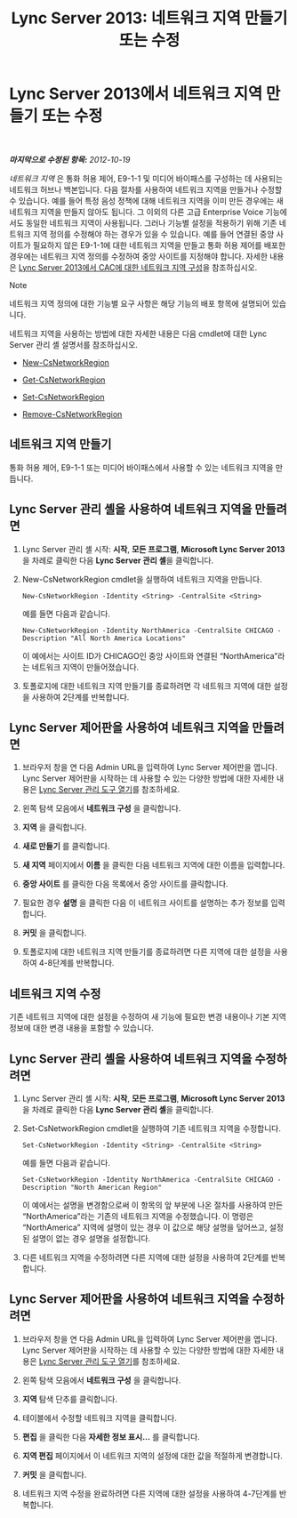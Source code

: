 ﻿---
title: 'Lync Server 2013: 네트워크 지역 만들기 또는 수정'
TOCTitle: 네트워크 지역 만들기 또는 수정
ms:assetid: bf7a3dc4-71a2-4559-a547-d90305d4f904
ms:mtpsurl: https://technet.microsoft.com/ko-kr/library/Gg412933(v=OCS.15)
ms:contentKeyID: 49304902
ms.date: 08/24/2015
mtps_version: v=OCS.15
ms.translationtype: HT
---

# Lync Server 2013에서 네트워크 지역 만들기 또는 수정

 

_**마지막으로 수정된 항목:** 2012-10-19_

*네트워크 지역* 은 통화 허용 제어, E9-1-1 및 미디어 바이패스를 구성하는 데 사용되는 네트워크 허브나 백본입니다. 다음 절차를 사용하여 네트워크 지역을 만들거나 수정할 수 있습니다. 예를 들어 특정 음성 정책에 대해 네트워크 지역을 이미 만든 경우에는 새 네트워크 지역을 만들지 않아도 됩니다. 그 이외의 다른 고급 Enterprise Voice 기능에서도 동일한 네트워크 지역이 사용됩니다. 그러나 기능별 설정을 적용하기 위해 기존 네트워크 지역 정의를 수정해야 하는 경우가 있을 수 있습니다. 예를 들어 연결된 중앙 사이트가 필요하지 않은 E9-1-1에 대한 네트워크 지역을 만들고 통화 허용 제어를 배포한 경우에는 네트워크 지역 정의를 수정하여 중앙 사이트를 지정해야 합니다. 자세한 내용은 [Lync Server 2013에서 CAC에 대한 네트워크 지역 구성](lync-server-2013-configure-network-regions-for-cac.md)을 참조하십시오.


> [!NOTE]
> 네트워크 지역 정의에 대한 기능별 요구 사항은 해당 기능의 배포 항목에 설명되어 있습니다.



네트워크 지역을 사용하는 방법에 대한 자세한 내용은 다음 cmdlet에 대한 Lync Server 관리 셸 설명서를 참조하십시오.

  - [New-CsNetworkRegion](new-csnetworkregion.md)

  - [Get-CsNetworkRegion](get-csnetworkregion.md)

  - [Set-CsNetworkRegion](set-csnetworkregion.md)

  - [Remove-CsNetworkRegion](remove-csnetworkregion.md)

## 네트워크 지역 만들기

통화 허용 제어, E9-1-1 또는 미디어 바이패스에서 사용할 수 있는 네트워크 지역을 만듭니다.

## Lync Server 관리 셸을 사용하여 네트워크 지역을 만들려면

1.  Lync Server 관리 셸 시작: **시작**, **모든 프로그램**, **Microsoft Lync Server 2013**을 차례로 클릭한 다음 **Lync Server 관리 셸**을 클릭합니다.

2.  New-CsNetworkRegion cmdlet을 실행하여 네트워크 지역을 만듭니다.
    
        New-CsNetworkRegion -Identity <String> -CentralSite <String>
    
    예를 들면 다음과 같습니다.
    
        New-CsNetworkRegion -Identity NorthAmerica -CentralSite CHICAGO -Description "All North America Locations"
    
    이 예에서는 사이트 ID가 CHICAGO인 중앙 사이트와 연결된 “NorthAmerica”라는 네트워크 지역이 만들어졌습니다.

3.  토폴로지에 대한 네트워크 지역 만들기를 종료하려면 각 네트워크 지역에 대한 설정을 사용하여 2단계를 반복합니다.

## Lync Server 제어판을 사용하여 네트워크 지역을 만들려면

1.  브라우저 창을 연 다음 Admin URL을 입력하여 Lync Server 제어판을 엽니다. Lync Server 제어판을 시작하는 데 사용할 수 있는 다양한 방법에 대한 자세한 내용은 [Lync Server 관리 도구 열기](lync-server-2013-open-lync-server-administrative-tools.md)를 참조하세요.

2.  왼쪽 탐색 모음에서 **네트워크 구성** 을 클릭합니다.

3.  **지역** 을 클릭합니다.

4.  **새로 만들기** 를 클릭합니다.

5.  **새 지역** 페이지에서 **이름** 을 클릭한 다음 네트워크 지역에 대한 이름을 입력합니다.

6.  **중앙 사이트** 를 클릭한 다음 목록에서 중앙 사이트를 클릭합니다.

7.  필요한 경우 **설명** 을 클릭한 다음 이 네트워크 사이트를 설명하는 추가 정보를 입력합니다.

8.  **커밋** 을 클릭합니다.

9.  토폴로지에 대한 네트워크 지역 만들기를 종료하려면 다른 지역에 대한 설정을 사용하여 4-8단계를 반복합니다.

## 네트워크 지역 수정

기존 네트워크 지역에 대한 설정을 수정하여 새 기능에 필요한 변경 내용이나 기본 지역 정보에 대한 변경 내용을 포함할 수 있습니다.

## Lync Server 관리 셸을 사용하여 네트워크 지역을 수정하려면

1.  Lync Server 관리 셸 시작: **시작**, **모든 프로그램**, **Microsoft Lync Server 2013**을 차례로 클릭한 다음 **Lync Server 관리 셸**을 클릭합니다.

2.  Set-CsNetworkRegion cmdlet을 실행하여 기존 네트워크 지역을 수정합니다.
    
        Set-CsNetworkRegion -Identity <String> -CentralSite <String>
    
    예를 들면 다음과 같습니다.
    
        Set-CsNetworkRegion -Identity NorthAmerica -CentralSite CHICAGO -Description "North American Region"
    
    이 예에서는 설명을 변경함으로써 이 항목의 앞 부분에 나온 절차를 사용하여 만든 “NorthAmerica”라는 기존의 네트워크 지역을 수정했습니다. 이 명령은 “NorthAmerica” 지역에 설명이 있는 경우 이 값으로 해당 설명을 덮어쓰고, 설정된 설명이 없는 경우 설명을 설정합니다.

3.  다른 네트워크 지역을 수정하려면 다른 지역에 대한 설정을 사용하여 2단계를 반복합니다.

## Lync Server 제어판을 사용하여 네트워크 지역을 수정하려면

1.  브라우저 창을 연 다음 Admin URL을 입력하여 Lync Server 제어판을 엽니다. Lync Server 제어판을 시작하는 데 사용할 수 있는 다양한 방법에 대한 자세한 내용은 [Lync Server 관리 도구 열기](lync-server-2013-open-lync-server-administrative-tools.md)를 참조하세요.

2.  왼쪽 탐색 모음에서 **네트워크 구성** 을 클릭합니다.

3.  **지역** 탐색 단추를 클릭합니다.

4.  테이블에서 수정할 네트워크 지역을 클릭합니다.

5.  **편집** 을 클릭한 다음 **자세한 정보 표시...** 를 클릭합니다.

6.  **지역 편집** 페이지에서 이 네트워크 지역의 설정에 대한 값을 적절하게 변경합니다.

7.  **커밋** 을 클릭합니다.

8.  네트워크 지역 수정을 완료하려면 다른 지역에 대한 설정을 사용하여 4-7단계를 반복합니다.

